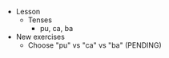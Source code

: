 * Lesson
    * Tenses
      * pu, ca, ba
* New exercises
    * Choose "pu" vs "ca" vs "ba" (PENDING)
